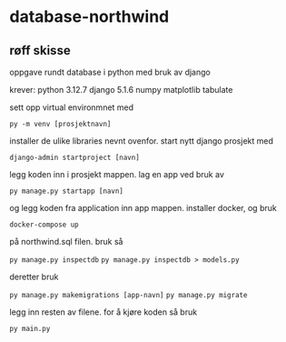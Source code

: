 # database-northwind
## røff skisse
oppgave rundt database i python med bruk av django

krever:
python 3.12.7
django 5.1.6
numpy 
matplotlib
tabulate

sett opp virtual environmnet med 

``py -m venv [prosjektnavn]``

installer de ulike libraries nevnt ovenfor.
start nytt django prosjekt med 

``django-admin startproject [navn]`` 

legg koden inn i prosjekt mappen. 
lag en app ved bruk av 

``py manage.py startapp [navn]``

og legg koden fra application inn app mappen. 
installer docker, og bruk 

``docker-compose up`` 

på northwind.sql filen. bruk så

``py manage.py inspectdb``
``py manage.py inspectdb > models.py``

deretter bruk

``py manage.py makemigrations [app-navn]``
``py manage.py migrate``

legg inn resten av filene. for å kjøre koden så bruk

``py main.py``
